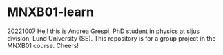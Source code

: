 # MNXB01-learn
20221007
Hej! this is Andrea Grespi,
PhD student in physics at sljus division, Lund University (SE).
This repository is for a group project in the MNXB01 course.
Cheers!
